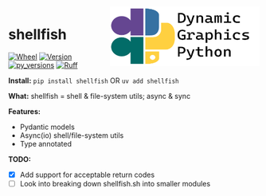 <a href="https://github.com/dynamic-graphics-inc/dgpy-libs">
<img align="right" src="https://github.com/dynamic-graphics-inc/dgpy-libs/blob/main/docs/images/dgpy_banner.svg?raw=true" alt="drawing" height="120" width="300"/>
</a>

# shellfish

[![Wheel](https://img.shields.io/pypi/wheel/shellfish.svg)](https://img.shields.io/pypi/wheel/shellfish.svg)
[![Version](https://img.shields.io/pypi/v/shellfish.svg)](https://img.shields.io/pypi/v/shellfish.svg)
[![py_versions](https://img.shields.io/pypi/pyversions/shellfish.svg)](https://img.shields.io/pypi/pyversions/shellfish.svg)
[![Ruff](https://img.shields.io/endpoint?url=https://raw.githubusercontent.com/astral-sh/ruff/main/assets/badge/v2.json)](https://github.com/astral-sh/ruff)

**Install:** `pip install shellfish` OR `uv add shellfish`

**What:** shellfish = shell & file-system utils; async & sync

**Features:**

- Pydantic models
- Async(io) shell/file-system utils
- Type annotated

**TODO:**

- [x] Add support for acceptable return codes
- [ ] Look into breaking down shellfish.sh into smaller modules
